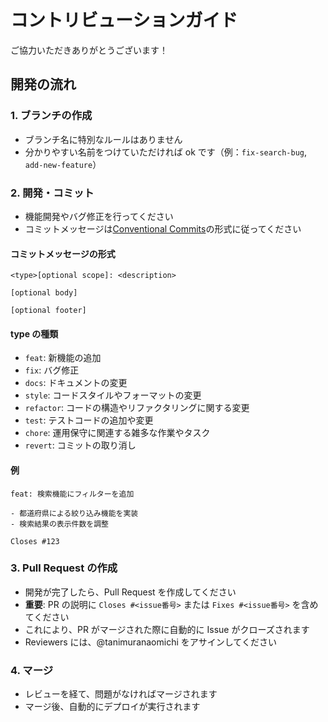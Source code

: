 # コントリビューションガイド

ご協力いただきありがとうございます！

## 開発の流れ

### 1. ブランチの作成

- ブランチ名に特別なルールはありません
- 分かりやすい名前をつけていただければ ok です（例：`fix-search-bug`, `add-new-feature`）

### 2. 開発・コミット

- 機能開発やバグ修正を行ってください
- コミットメッセージは[Conventional Commits](https://www.conventionalcommits.org/ja/v1.0.0/)の形式に従ってください

#### コミットメッセージの形式

```
<type>[optional scope]: <description>

[optional body]

[optional footer]
```

#### type の種類

- `feat`: 新機能の追加
- `fix`: バグ修正
- `docs`: ドキュメントの変更
- `style`: コードスタイルやフォーマットの変更
- `refactor`: コードの構造やリファクタリングに関する変更
- `test`: テストコードの追加や変更
- `chore`: 運用保守に関連する雑多な作業やタスク
- `revert`: コミットの取り消し

#### 例

```
feat: 検索機能にフィルターを追加

- 都道府県による絞り込み機能を実装
- 検索結果の表示件数を調整

Closes #123
```

### 3. Pull Request の作成

- 開発が完了したら、Pull Request を作成してください
- **重要**: PR の説明に `Closes #<issue番号>` または `Fixes #<issue番号>` を含めてください
- これにより、PR がマージされた際に自動的に Issue がクローズされます
- Reviewers には、@tanimuranaomichi をアサインしてください

### 4. マージ

- レビューを経て、問題がなければマージされます
- マージ後、自動的にデプロイが実行されます
